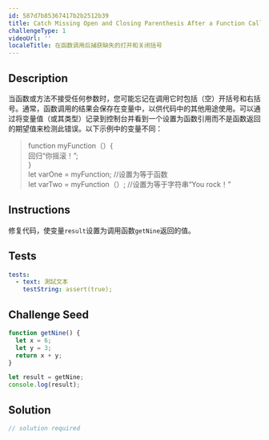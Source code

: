 ```yaml
---
id: 587d7b85367417b2b2512b39
title: Catch Missing Open and Closing Parenthesis After a Function Call
challengeType: 1
videoUrl: ''
localeTitle: 在函数调用后捕获缺失的打开和关闭括号
---
```


## Description
<section id="description">当函数或方法不接受任何参数时，您可能忘记在调用它时包括（空）开括号和右括号。通常，函数调用的结果会保存在变量中，以供代码中的其他用途使用。可以通过将变量值（或其类型）记录到控制台并看到一个设置为函数引用而不是函数返回的期望值来检测此错误。以下示例中的变量不同： <blockquote> function myFunction（）{ <br>回归“你摇滚！”; <br> } <br> let varOne = myFunction; //设置为等于函数<br> let varTwo = myFunction（）; //设置为等于字符串“You rock！” </blockquote></section>

## Instructions
<section id="instructions">修复代码，使变量<code>result</code>设置为调用函数<code>getNine</code>返回的值。 </section>

## Tests
<section id='tests'>

```yml
tests:
  - text: 測試文本
    testString: assert(true);

```

</section>

## Challenge Seed
<section id='challengeSeed'>

<div id='js-seed'>

```js
function getNine() {
  let x = 6;
  let y = 3;
  return x + y;
}

let result = getNine;
console.log(result);

```

</div>



</section>

## Solution
<section id='solution'>

```js
// solution required
```
</section>
